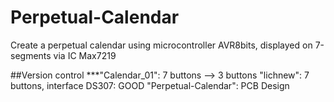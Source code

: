 # Perpetual-Calendar
Create a perpetual calendar using microcontroller AVR8bits, displayed on 7-segments via IC Max7219

##Version control
***"Calendar_01": 7 buttons --> 3 buttons
"lichnew": 7 buttons, interface DS307: GOOD
"Perpetual-Calendar": PCB Design
